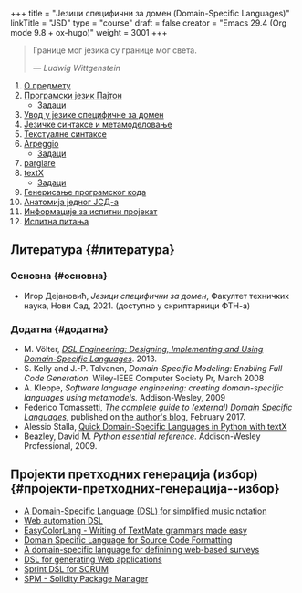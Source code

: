 +++
title = "Језици специфични за домен (Domain-Specific Languages)"
linkTitle = "JSD"
type = "course"
draft = false
creator = "Emacs 29.4 (Org mode 9.8 + ox-hugo)"
weight = 3001
+++

> Границе мог језика су границе мог света.
>
> — _Ludwig Wittgenstein_

1.  [О предмету](00-upoznavanje/)
2.  [Програмски језик Пајтон](../tech/Python/)
    -   [Задаци](../tech/Python/zadaci.html)
3.  [Увод у језике специфичне за домен](01-uvod/)
4.  [Језичке синтаксе и метамоделовање](02-jezicke-sintakse-i-metamodelovanje/)
5.  [Текстуалне синтаксе](03-tekstualne-sintakse/)
6.  [Arpeggio](../tech/arpeggio/)
    -   [Задаци](../tech/arpeggio/zadaci.html)
7.  [parglare](../tech/parglare/)
8.  [textX](../tech/textX/)
    -   [Задаци](../tech/textX/zadaci.html)
9.  [Генерисање програмског кода](04-generisanje-programskog-koda/)
10. [Анатомија једног ЈСД-а](05-anatomija-dsla/)
11. [Информације за испитни пројекат](projekat/)
12. [Испитна питања](ispitna_pitanja/)


## Литература {#литература}


### Основна {#основна}

-   Игор Дејановић, _Језици специфични за домен_, Факултет техничких
    наука, Нови Сад, 2021. (доступно у скриптарници ФТН-а)


### Додатна {#додатна}

-   M. Völter, [_DSL Engineering: Designing, Implementing
    and Using Domain-Specific Languages_](http://dslbook.org/). 2013.
-   S. Kelly and J.-P. Tolvanen, _Domain-Specific Modeling: Enabling Full Code
    Generation._ Wiley-IEEE Computer Society Pr, March 2008
-   A. Kleppe, _Software language engineering: creating domain-specific languages
    using metamodels._ Addison-Wesley, 2009
-   Federico Tomassetti, [_The
    complete guide to (external) Domain Specific Languages_](https://tomassetti.me/domain-specific-languages/), published on [the
    author's blog](https://tomassetti.me/), February 2017.
-   Alessio Stalla,
    [Quick
    Domain-Specific Languages in Python with textX](https://tomassetti.me/domain-specific-languages-in-python-with-textx/)
-   Beazley, David M. _Python essential reference_. Addison-Wesley Professional,
    2009.


## Пројекти претходних генерација (избор) {#пројекти-претходних-генерација--избор}

-   [A Domain-Specific Language (DSL) for simplified music notation](https://github.com/E2Music/pyTabs)
-   [Web automation DSL](https://github.com/Tim6FTN/wash-lang-prototype)
-   [EasyColorLang - Writing of TextMate grammars made easy](https://github.com/IgorMaj/SyntaxColoring)
-   [Domain Specific Language for Source Code Formatting](https://github.com/simsimkic/dsl)
-   [A domain-specific language for definining web-based surveys](https://github.com/majak96/dsl-project)
-   [DSL for generating Web applications](https://github.com/vtanja/JSD)
-   [Sprint DSL for SCRUM](https://github.com/vlaksi/JSZD-Proj)
-   [SPM - Solidity Package Manager](https://github.com/albertmakan/nft-specific-language)
